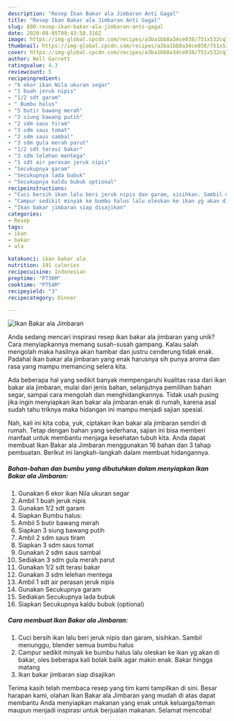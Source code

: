 ```yaml
---
description: "Resep Ikan Bakar ala Jimbaran Anti Gagal"
title: "Resep Ikan Bakar ala Jimbaran Anti Gagal"
slug: 880-resep-ikan-bakar-ala-jimbaran-anti-gagal
date: 2020-08-05T09:43:58.316Z
image: https://img-global.cpcdn.com/recipes/a3ba1bb8a34ce038/751x532cq70/ikan-bakar-ala-jimbaran-foto-resep-utama.jpg
thumbnail: https://img-global.cpcdn.com/recipes/a3ba1bb8a34ce038/751x532cq70/ikan-bakar-ala-jimbaran-foto-resep-utama.jpg
cover: https://img-global.cpcdn.com/recipes/a3ba1bb8a34ce038/751x532cq70/ikan-bakar-ala-jimbaran-foto-resep-utama.jpg
author: Nell Garrett
ratingvalue: 4.3
reviewcount: 5
recipeingredient:
- "6 ekor ikan Nila ukuran segar"
- "1 buah jeruk nipis"
- "1/2 sdt garam"
- " Bumbu halus"
- "5 butir bawang merah"
- "3 siung bawang putih"
- "2 sdm saus tiram"
- "3 sdm saus tomat"
- "2 sdm saus sambal"
- "3 sdm gula merah parut"
- "1/2 sdt terasi bakar"
- "3 sdm lelehan mentega"
- "1 sdt air perasan jeruk nipis"
- "Secukupnya garam"
- "Secukupnya lada bubuk"
- "Secukupnya kaldu bubuk optional"
recipeinstructions:
- "Cuci bersih ikan lalu beri jeruk nipis dan garam, sisihkan. Sambil menunggu, blender semua bumbu halus"
- "Campur sedikit minyak ke bumbu halus lalu oleskan ke ikan yg akan di bakar, oles beberapa kali bolak balik agar makin enak. Bakar hingga matang"
- "Ikan bakar jimbaran siap disajikan"
categories:
- Resep
tags:
- ikan
- bakar
- ala

katakunci: ikan bakar ala 
nutrition: 191 calories
recipecuisine: Indonesian
preptime: "PT36M"
cooktime: "PT54M"
recipeyield: "3"
recipecategory: Dinner

---
```



![Ikan Bakar ala Jimbaran](https://img-global.cpcdn.com/recipes/a3ba1bb8a34ce038/751x532cq70/ikan-bakar-ala-jimbaran-foto-resep-utama.jpg)

Anda sedang mencari inspirasi resep ikan bakar ala jimbaran yang unik? Cara menyiapkannya memang susah-susah gampang. Kalau salah mengolah maka hasilnya akan hambar dan justru cenderung tidak enak. Padahal ikan bakar ala jimbaran yang enak harusnya sih punya aroma dan rasa yang mampu memancing selera kita.

Ada beberapa hal yang sedikit banyak mempengaruhi kualitas rasa dari ikan bakar ala jimbaran, mulai dari jenis bahan, selanjutnya pemilihan bahan segar, sampai cara mengolah dan menghidangkannya. Tidak usah pusing jika ingin menyiapkan ikan bakar ala jimbaran enak di rumah, karena asal sudah tahu triknya maka hidangan ini mampu menjadi sajian spesial.




Nah, kali ini kita coba, yuk, ciptakan ikan bakar ala jimbaran sendiri di rumah. Tetap dengan bahan yang sederhana, sajian ini bisa memberi manfaat untuk membantu menjaga kesehatan tubuh kita. Anda dapat membuat Ikan Bakar ala Jimbaran menggunakan 16 bahan dan 3 tahap pembuatan. Berikut ini langkah-langkah dalam membuat hidangannya.

<!--inarticleads1-->

##### Bahan-bahan dan bumbu yang dibutuhkan dalam menyiapkan Ikan Bakar ala Jimbaran:

1. Gunakan 6 ekor ikan Nila ukuran segar
1. Ambil 1 buah jeruk nipis
1. Gunakan 1/2 sdt garam
1. Siapkan  Bumbu halus:
1. Ambil 5 butir bawang merah
1. Siapkan 3 siung bawang putih
1. Ambil 2 sdm saus tiram
1. Siapkan 3 sdm saus tomat
1. Gunakan 2 sdm saus sambal
1. Sediakan 3 sdm gula merah parut
1. Gunakan 1/2 sdt terasi bakar
1. Gunakan 3 sdm lelehan mentega
1. Ambil 1 sdt air perasan jeruk nipis
1. Gunakan Secukupnya garam
1. Sediakan Secukupnya lada bubuk
1. Siapkan Secukupnya kaldu bubuk (optional)




<!--inarticleads2-->

##### Cara membuat Ikan Bakar ala Jimbaran:

1. Cuci bersih ikan lalu beri jeruk nipis dan garam, sisihkan. Sambil menunggu, blender semua bumbu halus
1. Campur sedikit minyak ke bumbu halus lalu oleskan ke ikan yg akan di bakar, oles beberapa kali bolak balik agar makin enak. Bakar hingga matang
1. Ikan bakar jimbaran siap disajikan




Terima kasih telah membaca resep yang tim kami tampilkan di sini. Besar harapan kami, olahan Ikan Bakar ala Jimbaran yang mudah di atas dapat membantu Anda menyiapkan makanan yang enak untuk keluarga/teman maupun menjadi inspirasi untuk berjualan makanan. Selamat mencoba!
